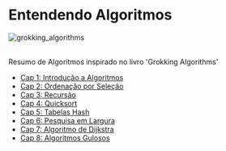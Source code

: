 # Entendendo Algoritmos

![grokking_algorithms](https://user-images.githubusercontent.com/64446494/231032123-096f9883-6bdb-4812-b771-72573d33d60e.jpg)

<br>
Resumo de Algoritmos inspirado no livro 'Grokking Algorithms'
<br>

- [Cap 1: Introdução a Algoritmos](https://github.com/raquelcreis/entendendo_algoritmos/tree/main/Cap%201%20-%20Pesquisa%20Bin%C3%A1ria)
- [Cap 2: Ordenação por Seleção](https://github.com/raquelcreis/entendendo_algoritmos/tree/main/Cap%202%20-%20Ordena%C3%A7%C3%A3o%20por%20Sele%C3%A7%C3%A3o)
- [Cap 3: Recursão](https://github.com/raquelcreis/entendendo_algoritmos/tree/main/Cap%203%20-%20Recurs%C3%A3o)
- [Cap 4: Quicksort](https://github.com/raquelcreis/entendendo_algoritmos/tree/main/Cap%204%20-%20Quicksort)
- [Cap 5: Tabelas Hash](https://github.com/raquelcreis/entendendo_algoritmos/tree/main/Cap%205%20-%20Tabelas%20hash)
- [Cap 6: Pesquisa em Largura](https://github.com/raquelcreis/entendendo_algoritmos/tree/main/Cap%206%20-%20Pesquisa%20em%20Largura)
- [Cap 7: Algoritmo de Dijkstra](https://github.com/raquelcreis/entendendo_algoritmos/tree/main/Cap%207%20-%20Algoritmo%20de%20Dijkstra)
- [Cap 8: Algoritmos Gulosos](https://github.com/raquelcreis/entendendo_algoritmos/tree/main/Cap%208%20-%20Algoritmos%20gulosos)